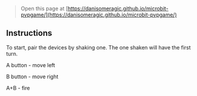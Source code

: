 
> Open this page at [https://danisomeragic.github.io/microbit-pvpgame/](https://danisomeragic.github.io/microbit-pvpgame/)

## Instructions
To start, pair the devices by shaking one. The one shaken will have the first turn.

A button - move left

B button - move right

A+B - fire


